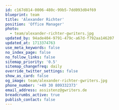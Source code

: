 ```yaml
---
id: c167d814-0006-480c-99b5-7dd093d04f69
blueprint: team
title: 'Alexander Richter'
position: 'Office Manager'
photo:
  - team/alexander-richter-gwriters.jpg
updated_by: 94ade404-9791-479c-a67d-f792aa146207
updated_at: 1713374763
use_meta_keywords: false
no_index_page: false
no_follow_links: false
sitemap_priority: '0.5'
sitemap_changefreq: daily
override_twitter_settings: false
show_as_card: false
og_image: team/alexander-richter-gwriters.jpg
phone_number: '+49 30 809332373'
email_address: assistenz@gwriters.de
breadcrumbs_active: true
publish_contact: false
---
```

